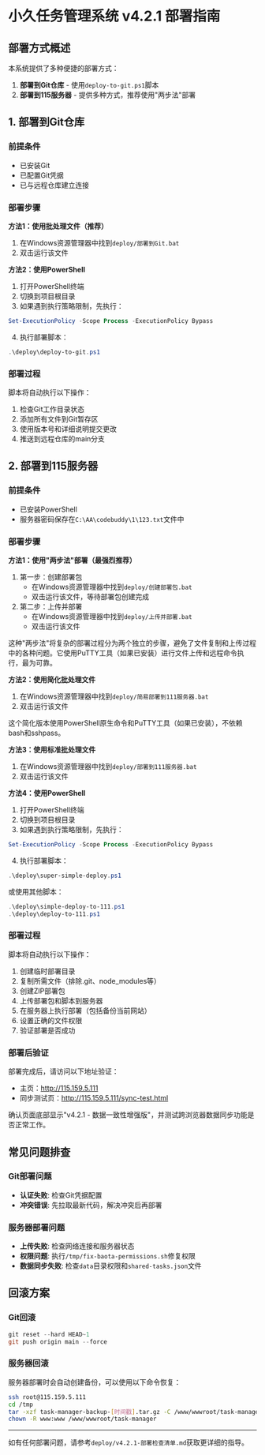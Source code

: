 # 小久任务管理系统 v4.2.1 部署指南

## 部署方式概述

本系统提供了多种便捷的部署方式：
1. **部署到Git仓库** - 使用`deploy-to-git.ps1`脚本
2. **部署到115服务器** - 提供多种方式，推荐使用"两步法"部署

## 1. 部署到Git仓库

### 前提条件
- 已安装Git
- 已配置Git凭据
- 已与远程仓库建立连接

### 部署步骤
**方法1：使用批处理文件（推荐）**
1. 在Windows资源管理器中找到`deploy/部署到Git.bat`
2. 双击运行该文件

**方法2：使用PowerShell**
1. 打开PowerShell终端
2. 切换到项目根目录
3. 如果遇到执行策略限制，先执行：
```powershell
Set-ExecutionPolicy -Scope Process -ExecutionPolicy Bypass
```
4. 执行部署脚本：
```powershell
.\deploy\deploy-to-git.ps1
```

### 部署过程
脚本将自动执行以下操作：
1. 检查Git工作目录状态
2. 添加所有文件到Git暂存区
3. 使用版本号和详细说明提交更改
4. 推送到远程仓库的main分支

## 2. 部署到115服务器

### 前提条件
- 已安装PowerShell
- 服务器密码保存在`C:\AA\codebuddy\1\123.txt`文件中

### 部署步骤

**方法1：使用"两步法"部署（最强烈推荐）**
1. 第一步：创建部署包
   - 在Windows资源管理器中找到`deploy/创建部署包.bat`
   - 双击运行该文件，等待部署包创建完成
2. 第二步：上传并部署
   - 在Windows资源管理器中找到`deploy/上传并部署.bat`
   - 双击运行该文件

这种"两步法"将复杂的部署过程分为两个独立的步骤，避免了文件复制和上传过程中的各种问题。它使用PuTTY工具（如果已安装）进行文件上传和远程命令执行，最为可靠。

**方法2：使用简化批处理文件**
1. 在Windows资源管理器中找到`deploy/简易部署到111服务器.bat`
2. 双击运行该文件

这个简化版本使用PowerShell原生命令和PuTTY工具（如果已安装），不依赖bash和sshpass。

**方法3：使用标准批处理文件**
1. 在Windows资源管理器中找到`deploy/部署到111服务器.bat`
2. 双击运行该文件

**方法4：使用PowerShell**
1. 打开PowerShell终端
2. 切换到项目根目录
3. 如果遇到执行策略限制，先执行：
```powershell
Set-ExecutionPolicy -Scope Process -ExecutionPolicy Bypass
```
4. 执行部署脚本：
```powershell
.\deploy\super-simple-deploy.ps1
```
或使用其他脚本：
```powershell
.\deploy\simple-deploy-to-111.ps1
.\deploy\deploy-to-111.ps1
```

### 部署过程
脚本将自动执行以下操作：
1. 创建临时部署目录
2. 复制所需文件（排除.git、node_modules等）
3. 创建ZIP部署包
4. 上传部署包和脚本到服务器
5. 在服务器上执行部署（包括备份当前网站）
6. 设置正确的文件权限
7. 验证部署是否成功

### 部署后验证
部署完成后，请访问以下地址验证：
- 主页：http://115.159.5.111
- 同步测试页：http://115.159.5.111/sync-test.html

确认页面底部显示"v4.2.1 - 数据一致性增强版"，并测试跨浏览器数据同步功能是否正常工作。

## 常见问题排查

### Git部署问题
- **认证失败**: 检查Git凭据配置
- **冲突错误**: 先拉取最新代码，解决冲突后再部署

### 服务器部署问题
- **上传失败**: 检查网络连接和服务器状态
- **权限问题**: 执行`/tmp/fix-baota-permissions.sh`修复权限
- **数据同步失败**: 检查`data`目录权限和`shared-tasks.json`文件

## 回滚方案

### Git回滚
```powershell
git reset --hard HEAD~1
git push origin main --force
```

### 服务器回滚
服务器部署时会自动创建备份，可以使用以下命令恢复：
```bash
ssh root@115.159.5.111
cd /tmp
tar -xzf task-manager-backup-[时间戳].tar.gz -C /www/wwwroot/task-manager/
chown -R www:www /www/wwwroot/task-manager
```

---

如有任何部署问题，请参考`deploy/v4.2.1-部署检查清单.md`获取更详细的指导。